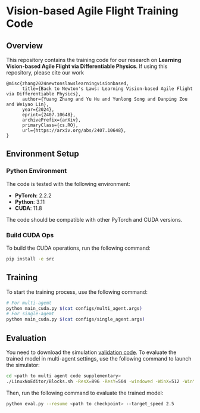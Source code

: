 # Vision-based Agile Flight Training Code

## Overview

This repository contains the training code for our research on **Learning Vision-based Agile Flight via Differentiable Physics**. If using this repository, please cite our work
```
@misc{zhang2024newtonslawslearningvisionbased,
      title={Back to Newton's Laws: Learning Vision-based Agile Flight via Differentiable Physics}, 
      author={Yuang Zhang and Yu Hu and Yunlong Song and Danping Zou and Weiyao Lin},
      year={2024},
      eprint={2407.10648},
      archivePrefix={arXiv},
      primaryClass={cs.RO},
      url={https://arxiv.org/abs/2407.10648}, 
}
```

## Environment Setup
### Python Environment

The code is tested with the following environment:

- **PyTorch**: 2.2.2
- **Python**: 3.11
- **CUDA**: 11.8

The code should be compatible with other PyTorch and CUDA versions.

### Build CUDA Ops

To build the CUDA operations, run the following command:

```bash
pip install -e src
```

## Training

To start the training process, use the following command:

```bash
# For multi-agemt
python main_cuda.py $(cat configs/multi_agent.args)
# For single-agemt
python main_cuda.py $(cat configs/single_agent.args)
```

## Evaluation
You need to download the simulation [validation code](https://sjtueducn-my.sharepoint.com/:f:/g/personal/zyayoung_sjtu_edu_cn/EjDy1kFC585No8ieIcTyMcABlTxtYFJFi7WQbubki6t9sA?e=G5KO6E).
To evaluate the trained model in multi-agent settings, use the following command to launch the simulator:
```bash
cd <path to multi agent code supplementary>
./LinuxNoEditor/Blocks.sh -ResX=896 -ResY=504 -windowed -WinX=512 -WinY=304 -settings=$PWD/settings.json
```

Then, run the following command to evaluate the trained model:
```bash
python eval.py --resume <path to checkpoint> --target_speed 2.5
```

